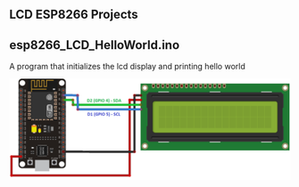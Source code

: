 LCD ESP8266 Projects
-------


esp8266_LCD_HelloWorld.ino
----------

A program that initializes the lcd display and printing hello world



![](https://raw.githubusercontent.com/AlexandrosPanag/My_esp8266_Projects/main/LCD/esp8266_LCD.webp)
